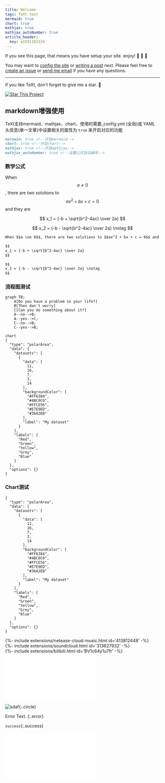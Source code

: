 ```yaml
---
title: Welcome
tags: TeXt test
mermaid: true
chart: true
mathjax: true
mathjax_autoNumber: true
article_header:
  key: a1591103134
---
```


If you see this page, that means you have setup your site. enjoy! :ghost: :ghost: :ghost:

You may want to [config the site](https://tianqi.name/jekyll-TeXt-theme/docs/en/configuration) or [writing a post](https://tianqi.name/jekyll-TeXt-theme/docs/en/writing-posts) next. Please feel free to [create an issue](https://github.com/kitian616/jekyll-TeXt-theme/issues) or [send me email](mailto:kitian616@outlook.com) if you have any questions.

<!--more-->

---

If you like TeXt, don't forget to give me a star. :star2:

[![Star This Project](https://img.shields.io/github/stars/kitian616/jekyll-TeXt-theme.svg?label=Stars&style=social)](https://github.com/kitian616/jekyll-TeXt-theme/)

## markdown增强使用
TeXt支持mermaid、mathjax、chart，使用时需要_config.yml (全局)或 YAML 头信息(单一文章)中设置相关的属性为 `true` 来开启对应的功能

```markdown
mermaid: true <!--开启mermaid-->
chart: true <!--开启chart-->
mathjax: true <!--开启mathjax-->
mathjax_autoNumber: true <!--设置公式自动编号-->
```

### 数学公式

When $$a \ne 0$$, there are two solutions to $$ax^2 + bx + c = 0$$ and they are  

$$
x_1 = {-b + \sqrt{b^2-4ac} \over 2a}
$$

$$
x_2 = {-b - \sqrt{b^2-4ac} \over 2a} \notag
$$

```markdown
When $$a \ne 0$$, there are two solutions to $$ax^2 + bx + c = 0$$ and they are  

$$
x_1 = {-b + \sqrt{b^2-4ac} \over 2a}
$$

$$
x_2 = {-b - \sqrt{b^2-4ac} \over 2a} \notag
$$
```
### 流程图测试

```mermaid
graph TB;
    A[Do you have a problem in your life?]
    B[Then don't worry]
    C[Can you do something about it?]
    A--no-->B;
    A--yes-->C;
    C--no-->B;
    C--yes-->B;
```


```mermaid
chart 
{
  "type": "polarArea",
  "data": {
    "datasets": [
      {
        "data": [
          11,
          16,
          7,
          3,
          14
        ],
        "backgroundColor": [
          "#FF6384",
          "#4BC0C0",
          "#FFCE56",
          "#E7E9ED",
          "#36A2EB"
        ],
        "label": "My dataset"
      }
    ],
    "labels": [
      "Red",
      "Green",
      "Yellow",
      "Grey",
      "Blue"
    ]
  },
  "options": {}
}
```

### Chart测试

```chart
{
  "type": "polarArea",
  "data": {
    "datasets": [
      {
        "data": [
          11,
          16,
          7,
          3,
          14
        ],
        "backgroundColor": [
          "#FF6384",
          "#4BC0C0",
          "#FFCE56",
          "#E7E9ED",
          "#36A2EB"
        ],
        "label": "My dataset"
      }
    ],
    "labels": [
      "Red",
      "Green",
      "Yellow",
      "Grey",
      "Blue"
    ]
  },
  "options": {}
}
```

<div>{%- include extensions/netease-cloud-music.html id='413812448' -%}</div>

<div>{%- include extensions/soundcloud.html id='313627932' -%}</div>

<div>{%- include extensions/bilibili.html id='BV1c64y1u7fr' -%}</div>

<iframe src="//player.bilibili.com/player.html?aid=50747658&bvid=BV164411b7dx&cid=88849381&page=51" scrolling="no" border="0" frameborder="no" framespacing="10" allowfullscreen="true"> </iframe>

![sdaf](https://s1.ax1x.com/2020/03/31/GKARFf.jpg){:.circle}

Error Text.
{:.error}

`success`{:.success}

<iframe src="//player.bilibili.com/player.html?aid=582576821&bvid=BV1c64y1u7fr&cid=171281334&page=1" scrolling="no" border="0" frameborder="no" framespacing="0" allowfullscreen="true"> </iframe>
